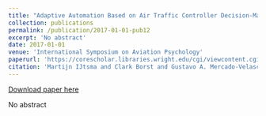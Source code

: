 ```yaml
---
title: "Adaptive Automation Based on Air Traffic Controller Decision-Making"
collection: publications
permalink: /publication/2017-01-01-pub12
excerpt: 'No abstract'
date: 2017-01-01
venue: 'International Symposium on Aviation Psychology'
paperurl: 'https://corescholar.libraries.wright.edu/cgi/viewcontent.cgi?article=1038&context=isap_2017'
citation: 'Martijn IJtsma and Clark Borst and Gustavo A. Mercado-Velasco and Max Mulder and Rene van Paassen (2017). Adaptive Automation Based on Air Traffic Controller Decision-Making. In International Symposium on Aviation Psychology'
---
```


<a href='https://corescholar.libraries.wright.edu/cgi/viewcontent.cgi?article=1038&context=isap_2017'>Download paper here</a>

No abstract

